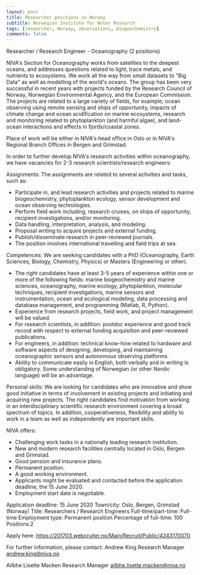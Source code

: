```yaml
---
layout: post
title: Researcher positions in Norway
subtitle: Norwegian Institute for Water Research
tags: [researcher, Norway, observations, biogeochemistry]
comments: false
---
```

Researcher / Research Engineer - Oceanography (2 positions)

NIVA's Section for Oceanography works from satellites to the deepest oceans, and addresses questions related to light, trace metals, and nutrients to ecosystems. We work all the way from small datasets to "Big Data" as well as modelling of the world's oceans. The group has been very successful in recent years with projects funded by the Research Council of Norway, Norwegian Environmental Agency, and the European Commission. The projects are related to a large variety of fields, for example; ocean observing using remote sensing and ships of opportunity, impacts of climate change and ocean acidification on marine ecosystems, research and monitoring related to phytoplankton (and harmful algae), and land-ocean interactions and effects in fjords/coastal zones.

Place of work will be either in NIVA's head office in Oslo or in NIVA's Regional Branch Offices in Bergen and Grimstad.

In order to further develop NIVA's research activities within oceanography, we have vacancies for 2-3 research scientists/research engineers:

Assignments: The assignments are related to several activities and tasks, such as:
- Participate in, and lead research activities and projects related to marine biogeochemistry, phytoplankton ecology, sensor development and ocean observing technologies.
- Perform field work including, research cruises, on ships of opportunity, recipient investigations, and/or monitoring.
- Data handling, interpretation, analysis, and modeling.
- Proposal writing to acquire projects and external funding.
- Publish/disseminate research in peer-reviewed journals.
- The position involves international travelling and field trips at sea.

Competences: We are seeking candidates with a PhD (Oceanography, Earth Sciences, Biology, Chemistry, Physics) or Masters (Engineering or other).

- The right candidates have at least 3-5 years of experience within one or more of the following fields:
marine biogeochemistry and marine sciences, oceanography, marine ecology, phytoplankton, molecular techniques, recipient investigations, marine sensors and instrumentation, ocean and ecological modeling, data processing and database management, and programming (Matlab, R, Python).
- Experience from research projects, field work, and project management will be valued.
- For research scientists, in addition: postdoc experience and good track record with respect to external funding acquisition and peer-reviewed publications.
- For engineers, in addition: technical know-how related to hardware and software aspects of designing, developing, and maintaining oceanographic sensors and autonomous observing platforms.
- Ability to communicate easily in English, both verbally and in writing is obligatory. Some understanding of Norwegian (or other Nordic language) will be an advantage.

Personal skills: We are looking for candidates who are innovative and show good initiative in terms of involvement in existing projects and initiating and acquiring new projects. The right candidates find motivation from working in an interdisciplinary scientific research environment covering a broad spectrum of topics.  In addition, cooperativeness, flexibility and ability to work in a team as well as independently are important skills.

NIVA offers:
- Challenging work tasks in a nationally leading research institution.
- New and modern research facilities centrally located in Oslo, Bergen and Grimstad.
- Good pension and insurance plans.
- Permanent position.
- A good working environment.
- Applicants might be evaluated and contacted before the application deadline, the 15 June 2020.
- Employment start date is negotiable.

Application deadline: 15 June 2020
Town/city: Oslo, Bergen, Grimstad (Norway)
Title: Researchers / Research Engineers
Full-time/part-time: Full-time
Employment type: Permanent position
Percentage of full-time: 100
Positions:2

Apply here: https://201703.webcruiter.no/Main/Recruit/Public/4243170070

For further information, please contact:
Andrew King
Research Manager
andrew.king@niva.no

Ailbhe Lisette Macken
Research Manager
ailbhe.lisette.macken@niva.no
